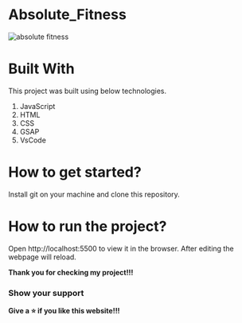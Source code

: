 # Absolute_Fitness

![absolute fitness](https://user-images.githubusercontent.com/79240706/129671425-d501660b-2dd9-4a40-8013-efe2387bed48.PNG)


# Built With

This project was built using below technologies.

1. JavaScript
2. HTML
3. CSS
4. GSAP
5. VsCode

# How to get started?

Install git on your machine and clone this repository.

# How to run the project?

Open http://localhost:5500 to view it in the browser. After editing the webpage will reload.


**Thank you for checking my project!!!**

### Show your support

**Give a ⭐ if you like this website!!!**
